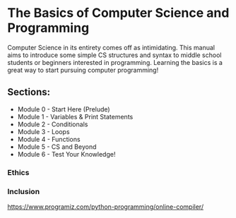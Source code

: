 # The Basics of Computer Science and Programming

Computer Science in its entirety comes off as intimidating. This manual aims to introduce some simple CS structures and syntax to middle school students or beginners interested in programming. Learning the basics is a great way to start pursuing computer programming!

## Sections: 

* Module 0 - Start Here (Prelude)
* Module 1 - Variables & Print Statements
* Module 2 - Conditionals
* Module 3 - Loops
* Module 4 - Functions
* Module 5 - CS and Beyond
* Module 6 - Test Your Knowledge!

### Ethics

### Inclusion

https://www.programiz.com/python-programming/online-compiler/
